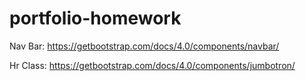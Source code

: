 # portfolio-homework

Nav Bar: 
https://getbootstrap.com/docs/4.0/components/navbar/

Hr Class:
https://getbootstrap.com/docs/4.0/components/jumbotron/

